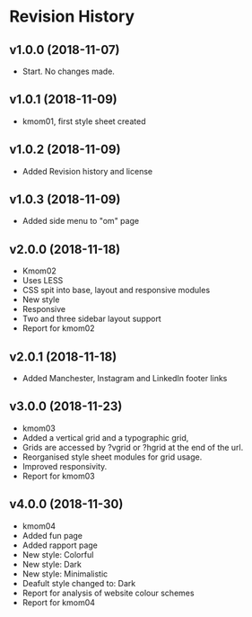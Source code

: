 Revision History
===========================================

v1.0.0 (2018-11-07)
-------------------
* Start.  No changes made.

v1.0.1 (2018-11-09)
-------------------
* kmom01, first style sheet created

v1.0.2 (2018-11-09)
-------------------
* Added Revision history and license

v1.0.3 (2018-11-09)
-------------------
* Added side menu to "om" page

v2.0.0 (2018-11-18)
-------------------
* Kmom02
* Uses LESS
* CSS spit into base, layout and responsive modules
* New style
* Responsive
* Two and three sidebar layout support
* Report for kmom02

v2.0.1 (2018-11-18)
-------------------
* Added Manchester, Instagram and LinkedIn footer links

v3.0.0 (2018-11-23)
-------------------
* kmom03
* Added a vertical grid and a typographic grid,
* Grids are accessed by ?vgrid or ?hgrid at the end of the url.
* Reorganised style sheet modules for grid usage.
* Improved responsivity.
* Report for kmom03

v4.0.0 (2018-11-30)
-------------------
* kmom04
* Added fun page
* Added rapport page
* New style: Colorful
* New style: Dark
* New style: Minimalistic
* Deafult style changed to: Dark
* Report for analysis of website colour schemes
* Report for kmom04
